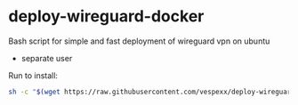 # deploy-wireguard-docker
Bash script for simple and fast deployment of wireguard vpn on ubuntu
* separate user

Run to install:

```bash
sh -c "$(wget https://raw.githubusercontent.com/vespexx/deploy-wireguard-docker/main/Deploy_WG_VPN_server.sh -O -)"
```
